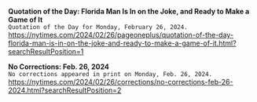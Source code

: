 **Quotation of the Day: Florida Man Is In on the Joke, and Ready to Make a Game of It**\
`Quotation of the Day for Monday, February 26, 2024.`\
https://nytimes.com/2024/02/26/pageoneplus/quotation-of-the-day-florida-man-is-in-on-the-joke-and-ready-to-make-a-game-of-it.html?searchResultPosition=1

**No Corrections: Feb. 26, 2024**\
`No corrections appeared in print on Monday, Feb. 26, 2024.`\
https://nytimes.com/2024/02/26/corrections/no-corrections-feb-26-2024.html?searchResultPosition=2

